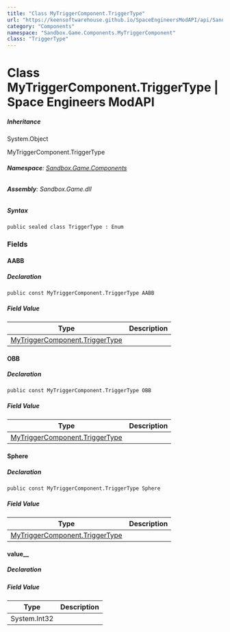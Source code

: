 ```yaml
---
title: "Class MyTriggerComponent.TriggerType"
url: "https://keensoftwarehouse.github.io/SpaceEngineersModAPI/api/Sandbox.Game.Components.MyTriggerComponent.TriggerType.html"
category: "Components"
namespace: "Sandbox.Game.Components.MyTriggerComponent"
class: "TriggerType"
---
```


# Class MyTriggerComponent.TriggerType | Space Engineers ModAPI

##### Inheritance

System.Object

MyTriggerComponent.TriggerType

###### **Namespace**: [Sandbox.Game.Components](https://keensoftwarehouse.github.io/SpaceEngineersModAPI/api/Sandbox.Game.Components.html)

###### **Assembly**: Sandbox.Game.dll

##### Syntax

```
public sealed class TriggerType : Enum
```

### Fields

#### AABB

##### Declaration

```
public const MyTriggerComponent.TriggerType AABB
```

##### Field Value

| Type | Description |
| --- | --- |
| [MyTriggerComponent.TriggerType](https://keensoftwarehouse.github.io/SpaceEngineersModAPI/api/Sandbox.Game.Components.MyTriggerComponent.TriggerType.html) |     |

#### OBB

##### Declaration

```
public const MyTriggerComponent.TriggerType OBB
```

##### Field Value

| Type | Description |
| --- | --- |
| [MyTriggerComponent.TriggerType](https://keensoftwarehouse.github.io/SpaceEngineersModAPI/api/Sandbox.Game.Components.MyTriggerComponent.TriggerType.html) |     |

#### Sphere

##### Declaration

```
public const MyTriggerComponent.TriggerType Sphere
```

##### Field Value

| Type | Description |
| --- | --- |
| [MyTriggerComponent.TriggerType](https://keensoftwarehouse.github.io/SpaceEngineersModAPI/api/Sandbox.Game.Components.MyTriggerComponent.TriggerType.html) |     |

#### value\_\_

##### Declaration

##### Field Value

| Type | Description |
| --- | --- |
| System.Int32 |     |